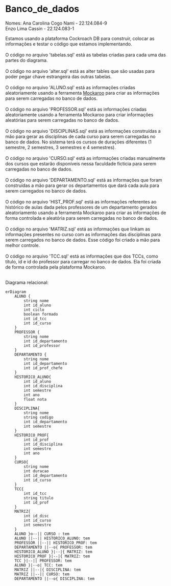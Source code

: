 # Banco_de_dados

Nomes:
Ana Carolina Cogo Nami - 22.124.084-9<br>
Enzo Lima Cassin - 22.124.083-1

Estamos usando a plataforma Cockroach DB para construir, colocar as informações e testar o código que estamos implementando.<br><br>
O código no arquivo 'tabelas.sql' está as tabelas criadas para cada uma das partes do diagrama.<br><br>
O código no arquivo 'alter.sql' está as alter tables que são usadas para poder pegar chave estrangeira das outras tabelas. <br><br>
O código no arquivo 'ALUNO.sql' está as informações criadas aleatoriamente usando a ferramenta [Mockaroo]([url](https://www.mockaroo.com)) para criar as informações para serem carregadas no banco de dados.<br><br>
O código no arquivo 'PROFESSOR.sql' está as informações criadas aleatoriamente usando a ferramenta Mockaroo para criar informações aleatórias para serem carregadas no banco de dados.<br><br>
O código no arquivo 'DISCIPLINAS.sql' está as informações construídas a mão para gerar as disciplinas de cada curso para serem carregadas no banco de dados. No sistema terá os cursos de durações diferentes (1 semestre, 2 semestres, 3 semestres e 4 semestres).<br><br>
O código no arquivo 'CURSO.sql' está as informações criadas manualmente dos cursos que estarão disponíveis nessa faculdade ficticia para serem carregadas no banco de dados. <br><br>
O código no arquivo 'DEPARTAMENTO.sql' está as informações que foram construídas a mão para gerar os departamentos que dará cada aula para serem carregados no banco de dados. <br><br>
O código no arquivo 'HIST_PROF.sql' está as informações referentes ao histórico de aulas dada pelos professores de um departamento gerados aleatoriamento usando a ferramenta Mockaroo para criar as informações de forma controlada e aleatória para serem carregadas no banco de dados. <br><br>
O código no arquivo 'MATRIZ.sql' está as informações que linkam as informações presentes no curso com as informações das disciplinas para serem carregados no banco de dados. Esse código foi criado a mão para melhor controle.<br><br>
O código no arquivo 'TCC.sql' está as informações que dos TCCs, como título, id e id do professor para carregar no banco de dados. Ela foi criada de forma controlada pela plataforma Mockaroo.<br><br>


Diagrama relacional:
``` mermaid
erDiagram
    ALUNO {
        string nome
        int id_aluno
        int ciclo
        boolean formado
        int id_tcc
        int id_curso
    }
    PROFESSOR {
        string nome
        int id_departamento
        int id_professor
    }
    DEPARTAMENTO {
        string nome
        int id_departamento
        int id_prof_chefe
    }
    HISTORICO_ALUNO{
        int id_aluno
        int id_disciplina
        int semestre
        int ano
        float nota
    }
    DISCIPLINA{
        string nome
        string codigo
        int id_departamento
        int semestre
    }
    HISTORICO_PROF{
        int id_prof
        int id_disciplina
        int semestre
        int ano
    }
    CURSO{
        string nome
        int duracao
        int id_departamento
        int id_curso
    }
    TCC{
        int id_tcc
        string titulo
        int id_prof
    } 
    MATRIZ{
        int id_disc
        int id_curso
        int semestre
    }
    ALUNO }o--|| CURSO : tem
    ALUNO ||--|| HISTORICO_ALUNO: tem
    PROFESSOR ||--|| HISTORICO_PROF: tem
    DEPARTAMENTO ||--o{ PROFESSOR: tem
    HISTORICO_ALUNO }|--|{ MATRIZ: tem
    HISTORICO_PROF }|--|{ MATRIZ: tem
    TCC }|--|| PROFESSOR: tem
    ALUNO }|--o| TCC: tem
    MATRIZ ||--|{ DISCIPLINA: tem
    MATRIZ ||--|| CURSO: tem
    DEPARTAMENTO ||--o{ DISCIPLINA: tem

  
```

<!-- CURSO ||--|{DEPARTAMENTO: tem  - Departamento não pertence ao cursos específicos mas eles podem ser relacionados pela matriz 
